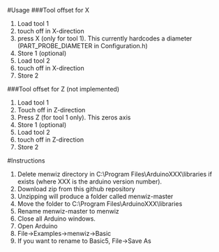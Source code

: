 #Usage
###Tool offset for X
1. Load tool 1
2. touch off in X-direction
3. press X (only for tool 1). This currently hardcodes a diameter (PART_PROBE_DIAMETER in Configuration.h)
4. Store 1 (optional)
5. Load tool 2
6. touch off in X-direction
7. Store 2   

###Tool offset for Z (not implemented)
1. Load tool 1
2. Touch off in Z-direction
3. Press Z (for tool 1 only). This zeros axis
4. Store 1 (optional)
5. Load tool 2
6. touch off in Z-direction
7. Store 2

#Instructions
1. Delete menwiz directory in C:\Program Files\ArduinoXXX\libraries if exists (where XXX is the arduino version number).
2. Download zip from this github repository
3. Unzipping will produce a folder called menwiz-master
4. Move the folder to C:\Program Files\ArduinoXXX\libraries
5. Rename menwiz-master to menwiz
6. Close all Arduino windows.
7. Open Arduino
8. File->Examples->menwiz->Basic
9. If you want to rename to Basic5, File->Save As